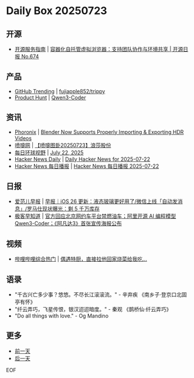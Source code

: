 # Daily Box 20250723

## 开源
- [开源服务指南](https://osguider.com/blog/) | [容器化自托管虚拟浏览器：支持团队协作与环境共享 | 开源日报 No.674](https://osguider.com/blog/post/daily/daily-674/)

## 产品
- [GitHub Trending](https://github.com/trending?since=daily) | [fujiapple852/trippy](https://github.com/fujiapple852/trippy)
- [Product Hunt](https://www.producthunt.com) | [Qwen3-Coder](https://www.producthunt.com/products/qwen3)

## 资讯
- [Phoronix](https://www.phoronix.com/) | [Blender Now Supports Properly Importing & Exporting HDR Videos](https://www.phoronix.com/news/Blender-HDR-Video-Import-Export)
- [喷嚏网](http://www.dapenti.com/blog/blog.asp?subjectid=70&name=xilei) | [【喷嚏图卦20250723】浪莎股份](http://www.dapenti.com/blog/more.asp?name=xilei&id=187266)
- [每日环球视野](https://idai.ly/) | [July 22, 2025](http://m.idai.ly/se/a193iG?1753113600)
- [Hacker News Daily](https://www.daemonology.net/hn-daily/) | [Daily Hacker News for 2025-07-22](https://www.daemonology.net/hn-daily/2025-07-22.html)
- [Hacker News 每日播报](https://hacker-news.agi.li/) | [Hacker News 每日播报 2025-07-22](https://hacker-news.agi.li/post/2025-07-22)

## 日报
- [爱范儿早报](https://www.ifanr.com/category/ifanrnews) | [早报｜iOS 26 更新：液态玻璃更好用了/微信上线「自动发消息」/罗马仕现状曝光：剩 5 千万库存](https://www.ifanr.com/1631701)
- [极客早知道](https://www.geekpark.net/column/74) | [官方回应北京网约车平台禁燃油车；阿里开源 AI 编程模型 Qwen3-Coder；《阿凡达3》首张宣传海报公布](https://www.geekpark.net/news/351792)

## 视频
- [哔哩哔哩综合热门](https://www.bilibili.com/v/popular/all/) | [偶遇特厨，直接拉他回家烧菜给我吃...](https://b23.tv/BV1eW8czDEnL)

## 语录
- "千古兴亡多少事？悠悠。不尽长江滚滚流。" - 辛弃疾 《南乡子·登京口北固亭有怀》
- "纤云弄巧，飞星传恨，银汉迢迢暗度。" - 秦观 《鹊桥仙·纤云弄巧》
- "Do all things with love." - Og Mandino

## 更多
- [前一天](daily-box-20250722.md)
- [后一天](daily-box-20250724.md)

EOF